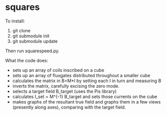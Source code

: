 # squares

To install:

1.  git clone
2.  git submodule init
3.  git submodule update

Then run squarespeed.py.

What the code does:
- sets up an array of coils inscribed on a cube
- sets up an array of fluxgates distributed throughout a smaller cube
- calculates the matrix in B=M*I by setting each I in turn and measuring B
- inverts the matrix, carefully excising the zero mode.
- selects a target field B_target (uses the Pis library)
- calculates I_set = M^{-1} B_target and sets those currents on the cube
- makes graphs of the resultant true field and graphs them in a few views (presently along axes), comparing with the target field.
